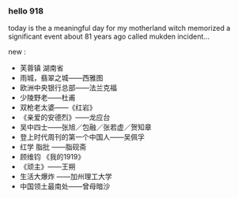 
### hello 918

today is the a meaningful day for my motherland witch memorized a significant event about 81 years ago called mukden incident...

new :

- 芙蓉镇 湖南省
- 雨城，翡翠之城——西雅图
- 欧洲中央银行总部——法兰克福
- 少陵野老——杜甫
- 双枪老太婆——《红岩》
- 《亲爱的安德烈》——龙应台
- 吴中四士——张旭／包融／张若虚／贺知章
- 登上时代周刊的第一个中国人——吴佩孚
- 红学 脂批 ——脂砚斋
- 顾维钧 《我的1919》
- 《顽主》——王朔
- 生活大爆炸 ——加州理工大学
- 中国领土最南处——曾母暗沙


